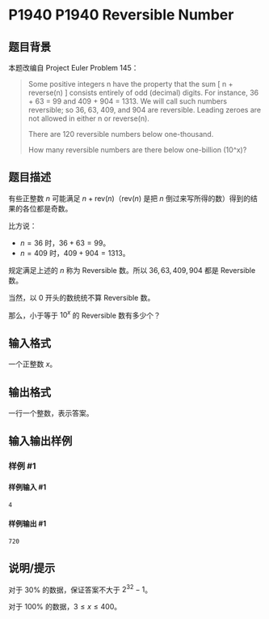 # P1940 P1940 Reversible Number

## 题目背景

本题改编自 Project Euler Problem 145：

> Some positive integers n have the property that the sum [ n + reverse(n) ] consists entirely of odd (decimal) digits. For instance, 36 + 63 = 99 and 409 + 904 = 1313. We will call such numbers reversible; so 36, 63, 409, and 904 are reversible. Leading zeroes are not allowed in either n or reverse(n).
>
> There are 120 reversible numbers below one-thousand.
>
> How many reversible numbers are there below one-billion (10^x)?

## 题目描述

有些正整数 $n$ 可能满足 $n+\text{rev}(n)$（$\text{rev}(n)$ 是把 $n$ 倒过来写所得的数）得到的结果的各位都是奇数。

比方说：

- $n=36$ 时，$36+63=99$。
- $n=409$ 时，$409+904=1313$。

规定满足上述的 $n$ 称为 Reversible 数。所以 $36,63,409,904$ 都是 Reversible 数。

当然，以 $0$ 开头的数统统不算 Reversible 数。

那么，小于等于 $10^x$ 的 Reversible 数有多少个？

## 输入格式

一个正整数 $x$。

## 输出格式

一行一个整数，表示答案。

## 输入输出样例

### 样例 #1

#### 样例输入 #1

```
4
```

#### 样例输出 #1

```
720
```

## 说明/提示

对于 $30\%$ 的数据，保证答案不大于 $2^{32}-1$。

对于 $100\%$ 的数据，$3 \le x \le 400$。
